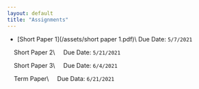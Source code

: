 ```yaml
---
layout: default
title: "Assignments"
---
```


- [Short Paper 1](/assets/short paper 1.pdf)\\
Due Date: `5/7/2021` 

&nbsp; &nbsp;  Short Paper 2\\
&nbsp; &nbsp; Due Date: `5/21/2021` 

&nbsp; &nbsp; Short Paper 3\\
&nbsp; &nbsp; Due Date: `6/4/2021` 

&nbsp; &nbsp;  Term Paper\\
&nbsp; &nbsp; Due Data: `6/21/2021`
